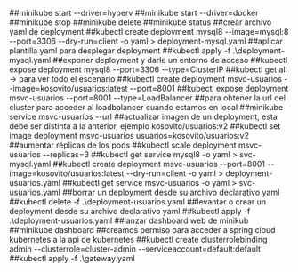 ##minikube start --driver=hyperv
##minikube start --driver=docker
##minikube stop
##minikube delete
##minikube status
##crear archivo yaml de deployment
##kubectl create deployment mysql8 --image=mysql:8 --port=3306 --dry-run=client -o yaml > deployment-mysql.yaml
##aplicar plantilla yaml para desplegar deployment
##kubectl apply -f .\deployment-mysql.yaml
##exponer deployment y darle un entorno de acceso
##kubectl expose deployment mysql8 --port=3306 --type=ClusterIP
##kubectl get all -> para ver todo el escenario
##kubectl create deployment msvc-usuarios --image=kosovito/usuarios:latest --port=8001
##kubectl expose deployment msvc-usuarios --port=8001 --type=LoadBalancer
##para obtener la url del cluster para acceder al loadbalancer cuando estamos en local
##minikube service msvc-usuarios --url
##actualizar imagen de un deployment, esta debe ser distinta a la anterior, ejemplo kosovito/usuarios:v2
##kubectl set image deployment msvc-usuarios usuarios=kosovito/usuarios:v2
##aumentar réplicas de los pods
##kubectl scale deployment msvc-usuarios --replicas=3
##kubectl get service mysql8 -o yaml > svc-mysql.yaml
##kubectl create deployment msvc-usuarios --port=8001 --image=kosovito/usuarios:latest --dry-run=client -o yaml > deployment-usuarios.yaml
##kubectl get service msvc-usuarios -o yaml > svc-usuarios.yaml
##borrar un deployment desde su archivo declarativo yaml
##kubectl delete -f .\deployment-usuarios.yaml
##levantar o crear un deployment desde su archivo declarativo yaml
##kubectl apply -f .\deployment-usuarios.yaml
##lanzar dashboard web de minikub
##minikube dashboard
##creamos permiso para acceder a spring cloud kubernetes a la api de kubernetes
##kubectl create clusterrolebinding admin --clusterrole=cluster-admin --serviceaccount=default:default
##kubectl apply -f .\gateway.yaml